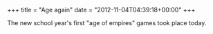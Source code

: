 +++
title = "Age again"
date = "2012-11-04T04:39:18+00:00"
+++

The new school year's first "age of empires" games took place today.
			